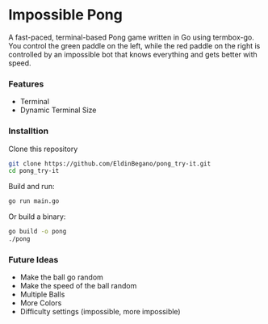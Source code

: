 # Impossible Pong

A fast-paced, terminal-based Pong game written in Go using termbox-go. You control the green paddle on the left, while the red paddle on the right is controlled by an impossible bot that knows everything and gets better with speed.

### Features

- Terminal
- Dynamic Terminal Size

### Installtion

Clone this repository
````bash
git clone https://github.com/EldinBegano/pong_try-it.git
cd pong_try-it
````

Build and run:
````bash
go run main.go
````

Or build a binary:
````bash
go build -o pong
./pong
````

### Future Ideas

- Make the ball go random
- Make the speed of the ball random
- Multiple Balls
- More Colors
- Difficulty settings (impossible, more impossible)